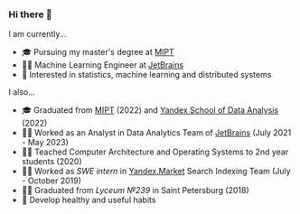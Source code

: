 ### Hi there 👋

<!--
**evgenabramov/evgenabramov** is a ✨ _special_ ✨ repository because its `README.md` (this file) appears on your GitHub profile.

Here are some ideas to get you started:

- 🔭 I’m currently working on ...
- 🌱 I’m currently learning ...
- 👯 I’m looking to collaborate on ...
- 🤔 I’m looking for help with ...
- 💬 Ask me about ...
- 📫 How to reach me: ...
- 😄 Pronouns: ...
- ⚡ Fun fact: ...
-->

I am currently...
- 🎓 Pursuing my master's degree at [MIPT](https://mipt.ru/english/)
- 👨‍💻 Machine Learning Engineer at [JetBrains](https://www.jetbrains.com/)
- 🤠 Interested in statistics, machine learning and distributed systems

I also...
- 🎓 Graduated from [MIPT](https://mipt.ru/english/) (2022) and [Yandex School of Data Analysis](https://yandexdataschool.com/) (2022)
- 👨‍💻 Worked as an Analyst in Data Analytics Team of [JetBrains](https://www.jetbrains.com/) (July 2021 - May 2023)
- 👨‍🏫 Teached Computer Architecture and Operating Systems to 2nd year students (2020)
- 👨‍💻 Worked as *SWE intern* in [Yandex.Market](https://market.yandex.ru) Search Indexing Team (July - October 2019)
- 👨‍🎓 Graduated from *Lyceum №239* in Saint Petersburg (2018)
- 🌱 Develop healthy and useful habits
